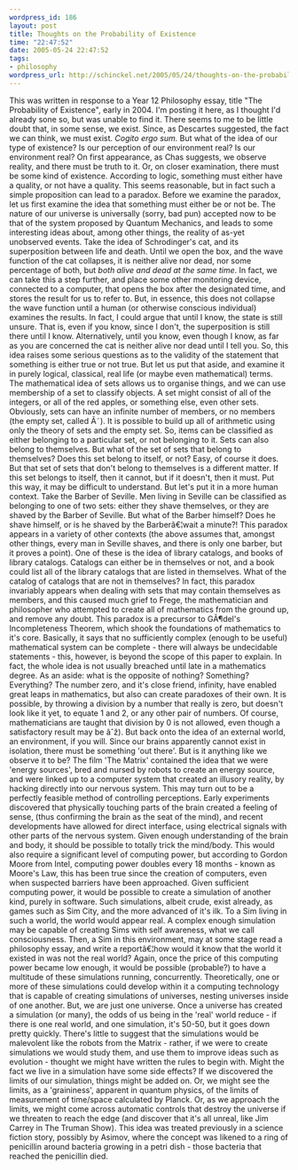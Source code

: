 ```yaml
--- 
wordpress_id: 186
layout: post
title: Thoughts on the Probability of Existence
time: "22:47:52"
date: 2005-05-24 22:47:52
tags: 
- philosophy
wordpress_url: http://schinckel.net/2005/05/24/thoughts-on-the-probability-of-existence/
---
```

This was written in response to a Year 12 Philosophy essay, title "The Probability of Existence", early in 2004. I'm posting it here, as I thought I'd already sone so, but was unable to find it. There seems to me to be little doubt that, in some sense, we exist. Since, as Descartes suggested, the fact we can think, we must exist. _Cogito ergo sum._ But what of the idea of our type of existence? Is our perception of our environment real? Is our environment real? On first appearance, as Chas suggests, we observe reality, and there must be truth to it. Or, on closer examination, there must be some kind of existence. According to logic, something must either have a quality, or not have a quality. This seems reasonable, but in fact such a simple proposition can lead to a paradox.  Before we examine the paradox, let us first examine the idea that something must either be or not be. The nature of our universe is universally (sorry, bad pun) accepted now to be that of the system proposed by Quantum Mechanics, and leads to some interesting ideas about, among other things, the reality of as-yet unobserved events. Take the idea of Schrodinger's cat, and its superposition between life and death. Until we open the box, and the wave function of the cat collapses, it is neither alive nor dead, nor some percentage of both, but _both alive and dead at the same time_. In fact, we can take this a step further, and place some other monitoring device, connected to a computer, that opens the box after the designated time, and stores the result for us to refer to. But, in essence, this does not collapse the wave function until a human (or otherwise conscious individual) examines the results. In fact, I could argue that until I know, the state is still unsure. That is, even if you know, since I don't, the superposition is still there until I know. Alternatively, until you know, even though I know, as far as you are concerned the cat is neither alive nor dead until I tell you. So, this idea raises some serious questions as to the validity of the statement that something is either true or not true. But let us put that aside, and examine it in purely logical, classical, real life (or maybe even mathematical) terms. The mathematical idea of sets allows us to organise things, and we can use membership of a set to classify objects. A set might consist of all of the integers, or all of the red apples, or something else, even other sets. Obviously, sets can have an infinite number of members, or no members (the empty set, called Ã˜). It is possible to build up all of arithmetic using only the theory of sets and the empty set. So, items can be classified as either belonging to a particular set, or not belonging to it. Sets can also belong to themselves. But what of the set of sets that belong to themselves? Does this set belong to itself, or not? Easy, of course it does. But that set of sets that don't belong to themselves is a different matter. If this set belongs to itself, then it cannot, but if it doesn't, then it must. Put this way, it may be difficult to understand. But let's put it in a more human context. Take the Barber of Seville. Men living in Seville can be classified as belonging to one of two sets: either they shave themselves, or they are shaved by the Barber of Seville. But what of the Barber himself? Does he shave himself, or is he shaved by the Barberâ€¦wait a minute?! This paradox appears in a variety of other contexts (the above assumes that, amongst other things, every man in Seville shaves, and there is only one barber, but it proves a point). One of these is the idea of library catalogs, and books of library catalogs. Catalogs can either be in themselves or not, and a book could list all of the library catalogs that are listed in themselves. What of the catalog of catalogs that are not in themselves? In fact, this paradox invariably appears when dealing with sets that may contain themselves as members, and this caused much grief to Frege, the mathematician and philosopher who attempted to create all of mathematics from the ground up, and remove any doubt. This paradox is a precursor to GÃ¶del's Incompleteness Theorem, which shook the foundations of mathematics to it's core. Basically, it says that no sufficiently complex (enough to be useful) mathematical system can be complete - there will always be undecidable statements - this, however, is beyond the scope of this paper to explain. In fact, the whole idea is not usually breached until late in a mathematics degree. As an aside: what is the opposite of nothing? Something? Everything? The number zero, and it's close friend, infinity, have enabled great leaps in mathematics, but also can create paradoxes of their own. It is possible, by throwing a division by a number that really is zero, but doesn't look like it yet, to equate 1 and 2, or any other pair of numbers. Of course, mathematicians are taught that division by 0 is not allowed, even though a satisfactory result may be âˆž). But back onto the idea of an external world, an environment, if you will. Since our brains apparently cannot exist in isolation, there must be something 'out there'. But is it anything like we observe it to be? The film 'The Matrix' contained the idea that we were 'energy sources', bred and nursed by robots to create an energy source, and were linked up to a computer system that created an illusory reality, by hacking directly into our nervous system. This may turn out to be a perfectly feasible method of controlling perceptions. Early experiments discovered that physically touching parts of the brain created a feeling of sense, (thus confirming the brain as the seat of the mind), and recent developments have allowed for direct interface, using electrical signals with other parts of the nervous system. Given enough understanding of the brain and body, it should be possible to totally trick the mind/body. This would also require a significant level of computing power, but according to Gordon Moore from Intel, computing power doubles every 18 months - known as Moore's Law, this has been true since the creation of computers, even when suspected barriers have been approached. Given sufficient computing power, it would be possible to create a simulation of another kind, purely in software. Such simulations, albeit crude, exist already, as games such as Sim City, and the more advanced of it's ilk. To a Sim living in such a world, the world would appear real. A complex enough simulation may be capable of creating Sims with self awareness, what we call consciousness. Then, a Sim in this environment, may at some stage read a philosophy essay, and write a reportâ€¦how would it know that the world it existed in was not the real world? Again, once the price of this computing power became low enough, it would be possible (probable?) to have a multitude of these simulations running, concurrently. Theoretically, one or more of these simulations could develop within it a computing technology that is capable of creating simulations of universes, nesting universes inside of one another. But, we are just one universe. Once a universe has created a simulation (or many), the odds of us being in the 'real' world reduce - if there is one real world, and one simulation, it's 50-50, but it goes down pretty quickly. There's little to suggest that the simulations would be malevolent like the robots from the Matrix - rather, if we were to create simulations we would study them, and use them to improve ideas such as evolution - thought we might have written the rules to begin with. Might the fact we live in a simulation have some side effects? If we discovered the limits of our simulation, things might be added on. Or, we might see the limits, as a 'graininess', apparent in quantum physics, of the limits of measurement of time/space calculated by Planck. Or, as we approach the limits, we might come across automatic controls that destroy the universe if we threaten to reach the edge (and discover that it's all unreal, like Jim Carrey in The Truman Show). This idea was treated previously in a science fiction story, possibly by Asimov, where the concept was likened to a ring of penicillin around bacteria growing in a petri dish - those bacteria that reached the penicillin died. 
